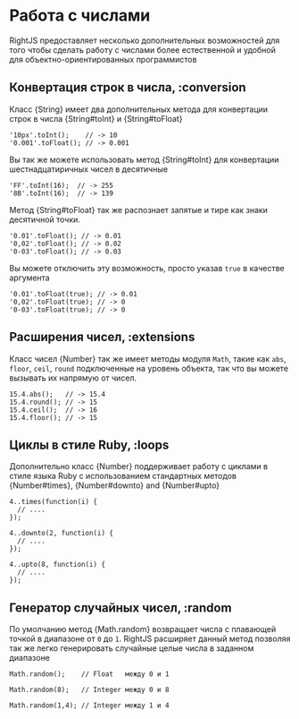 # Работа с числами

RightJS предоставляет несколько дополнительных возможностей для того чтобы
сделать работу с числами более естественной и удобной для объектно-ориентированных программистов


## Конвертация строк в числа, :conversion

Класс {String} имеет два дополнительных метода для конвертации строк в числа
{String#toInt} и {String#toFloat}

    '10px'.toInt();    // -> 10
    '0.001'.toFloat(); // -> 0.001

Вы так же можете использовать метод {String#toInt} для конвертации шестнадцатиричных чисел в десятичные

    'FF'.toInt(16);  // -> 255
    '8B'.toInt(16);  // -> 139

Метод {String#toFloat} так же распознает запятые и тире как знаки десятичной точки.

    '0.01'.toFloat(); // -> 0.01
    '0,02'.toFloat(); // -> 0.02
    '0-03'.toFloat(); // -> 0.03

Вы можете отключить эту возможность, просто указав `true` в качестве аргумента

    '0.01'.toFloat(true); // -> 0.01
    '0,02'.toFloat(true); // -> 0
    '0-03'.toFloat(true); // -> 0



## Расширения чисел, :extensions

Класс чисел {Number} так же имеет методы модуля `Math`, такие как `abs`, `floor`, `ceil`, `round`
подключенные на уровень объекта, так что вы можете вызывать их напрямую от чисел.

    15.4.abs();   // -> 15.4
    15.4.round(); // -> 15
    15.4.ceil();  // -> 16
    15.4.floor(); // -> 15


## Циклы в стиле Ruby, :loops

Дополнительно класс {Number} поддерживает работу с циклами в стиле языка Ruby
с использованием стандартных методов {Number#times}, {Number#downto} and {Number#upto}

    4..times(function(i) {
      // ....
    });

    4..downto(2, function(i) {
      // ....
    });

    4..upto(8, function(i) {
      // ....
    });


## Генератор случайных чисел, :random

По умолчанию метод {Math.random} возвращает числа с плавающей точкой в диапазоне от `0` до `1`.
RightJS расширяет данный метод позволяя так же легко генерировать случайные целые числа в заданном
диапазоне

    Math.random();    // Float   между 0 и 1

    Math.random(8);   // Integer между 0 и 8

    Math.random(1,4); // Integer между 1 и 4

<p>&nbsp;</p>

